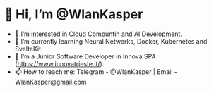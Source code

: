 # 👋 Hi, I’m @WlanKasper
- 👀 I’m interested in Cloud Compuntin and AI Development.
- 🌱 I’m currently learning Neural Networks, Docker, Kubernetes and SvelteKit.
- 💞️ I’m a Junior Software Developer in Innova SPA (https://www.innovatrieste.it/).
- 📫 How to reach me: Telegram - @WlanKasper | Email - WlanKasper@gmail.com
